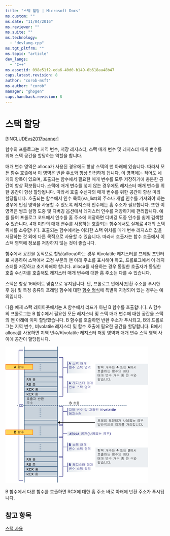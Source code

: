 ```yaml
---
title: "스택 할당 | Microsoft Docs"
ms.custom: ""
ms.date: "11/04/2016"
ms.reviewer: ""
ms.suite: ""
ms.technology: 
  - "devlang-cpp"
ms.tgt_pltfrm: ""
ms.topic: "article"
dev_langs: 
  - "C++"
ms.assetid: 098e51f2-eda6-40d0-b149-0b618aa48b47
caps.latest.revision: 8
author: "corob-msft"
ms.author: "corob"
manager: "ghogen"
caps.handback.revision: 8
---
```

# 스택 할당
[!INCLUDE[vs2017banner](../assembler/inline/includes/vs2017banner.md)]

함수의 프롤로그는 지역 변수, 저장 레지스터, 스택 매개 변수 및 레지스터 매개 변수를 위해 스택 공간을 할당하는 역할을 합니다.  
  
 매개 변수 영역은 alloca가 사용된 경우에도 항상 스택의 맨 아래에 있습니다. 따라서 모든 함수 호출에서 이 영역은 반환 주소와 항상 인접하게 됩니다.  이 영역에는 적어도 네 개의 항목이 있으며, 호출되는 함수에서 필요한 매개 변수를 모두 저장하기에 충분한 공간이 항상 확보됩니다.  스택에 매개 변수를 넣지 않는 경우에도 레지스터 매개 변수를 위한 공간이 항상 할당됩니다. 따라서 호출 수신자의 매개 변수를 위한 공간이 항상 미리 할당됩니다.  호출되는 함수에서 인수 목록\(va\_list\)의 주소나 개별 인수를 가져와야 하는 경우에 인접 영역을 사용할 수 있도록 레지스터 인수에는 홈 주소가 필요합니다.  또한 이 영역은 썽크 실행 도중 및 디버깅 옵션에서 레지스터 인수를 저장하기에 편리합니다. 예를 들어 프롤로그 코드에서 인수를 홈 주소에 저장하면 디버깅 도중 인수를 쉽게 검색할 수 있습니다.  4개 미만의 매개 변수를 사용하는 호출되는 함수에서도 실제로 4개의 스택 위치를 소유합니다. 호출되는 함수에서는 이러한 스택 위치를 매개 변수 레지스터 값을 저장하는 것 외에 다른 목적으로 사용할 수 있습니다.  따라서 호출자는 함수 호출에서 이 스택 영역에 정보를 저장하지 않는 것이 좋습니다.  
  
 함수에서 공간을 동적으로 할당\(alloca\)하는 경우 비volatile 레지스터를 프레임 포인터로 사용하여 스택에서 고정 부분의 맨 아래 주소를 표시해야 하고, 프롤로그에서 이 레지스터를 저장하고 초기화해야 합니다.  alloca를 사용하는 경우 동일한 호출자가 동일한 호출 수신자를 호출해도 레지스터 매개 변수에 대한 홈 주소는 다를 수 있습니다.  
  
 스택은 항상 16바이트 맞춤으로 유지됩니다. 단, 프롤로그 안에서\(반환 주소를 푸시한 후 등\) 및 특정 종류의 프레임 함수에 대한 [함수 형식](../build/function-types.md)에 특별히 지정되어 있는 경우는 예외입니다.  
  
 다음 예제 스택 레이아웃에서는 A 함수에서 리프가 아닌 B 함수를 호출합니다.  A 함수의 프롤로그는 B 함수에서 필요한 모든 레지스터 및 스택 매개 변수에 대한 공간을 스택의 맨 아래에 이미 할당했습니다.  B 함수를 호출하면 반환 주소가 푸시되고, B의 프롤로그는 지역 변수, 비volatile 레지스터 및 함수 호출에 필요한 공간을 할당합니다.  B에서 alloca를 사용하면 지역 변수\/비volatile 레지스터 저장 영역과 매개 변수 스택 영역 사이에 공간이 할당됩니다.  
  
 ![AMD 변환 예제](../build/media/vcamd_conv_ex_5.png "vcAmd\_conv\_ex\_5")  
  
 B 함수에서 다른 함수를 호출하면 RCX에 대한 홈 주소 바로 아래에 반환 주소가 푸시됩니다.  
  
## 참고 항목  
 [스택 사용](../build/stack-usage.md)